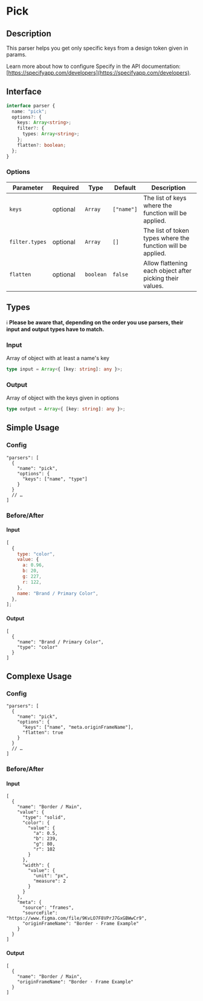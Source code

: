# Pick

## Description

This parser helps you get only specific keys from a design token given in params.

Learn more about how to configure Specify in the API documentation: [https://specifyapp.com/developers](https://specifyapp.com/developers).

## Interface

```ts
interface parser {
  name: "pick";
  options?: {
    keys: Array<string>;
    filter?: {
      types: Array<string>;
    };
    flatten?: boolean;
  };
}
```

### Options

| Parameter      | Required | Type      | Default    | Description                                                 |
| -------------- | -------- | --------- | ---------- | ----------------------------------------------------------- |
| `keys`         | optional | `Array`   | `["name"]` | The list of keys where the function will be applied.        |
| `filter.types` | optional | `Array`   | `[]`       | The list of token types where the function will be applied. |
| `flatten`      | optional | `boolean` | `false`    | Allow flattening each object after picking their values.    |

## Types

ℹ️ **Please be aware that, depending on the order you use parsers, their input and output types have to match.**

### Input

Array of object with at least a name's key

```ts
type input = Array<{ [key: string]: any }>;
```

### Output

Array of object with the keys given in options

```ts
type output = Array<{ [key: string]: any }>;
```

## Simple Usage

### Config

```jsonc
"parsers": [
  {
    "name": "pick",
    "options": {
      "keys": ["name", "type"]
    }
  }
  // …
]
```

### Before/After

#### Input

```js
[
  {
    type: "color",
    value: {
      a: 0.96,
      b: 20,
      g: 227,
      r: 122,
    },
    name: "Brand / Primary Color",
  },
];
```

#### Output

```jsonc
[
  {
    "name": "Brand / Primary Color",
    "type": "color"
  }
]
```

## Complexe Usage

### Config

```jsonc
"parsers": [
  {
    "name": "pick",
    "options": {
      "keys": ["name", "meta.originFrameName"],
      "flatten": true
    }
  }
  // …
]
```

### Before/After

#### Input

```jsonc
[
  {
    "name": "Border / Main",
    "value": {
      "type": "solid",
      "color": {
        "value": {
          "a": 0.5,
          "b": 239,
          "g": 80,
          "r": 102
        }
      },
      "width": {
        "value": {
          "unit": "px",
          "measure": 2
        }
      }
    },
    "meta": {
      "source": "frames",
      "sourceFile": "https://www.figma.com/file/9KvLO7F8VPrJ7GxGBWwCr9",
      "originFrameName": "Border · Frame Example"
    }
  }
]
```

#### Output

```jsonc
[
  {
    "name": "Border / Main",
    "originFrameName": "Border · Frame Example"
  }
]
```
